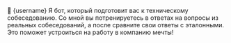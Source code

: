 👋 {username}
Я бот, который подготовит вас к техническому собеседованию. Со мной вы потренируетесь в ответах на вопросы из реальных собеседований, а после сравните свои ответы с эталонными. Это поможет устроиться на работу в компанию мечты! 
